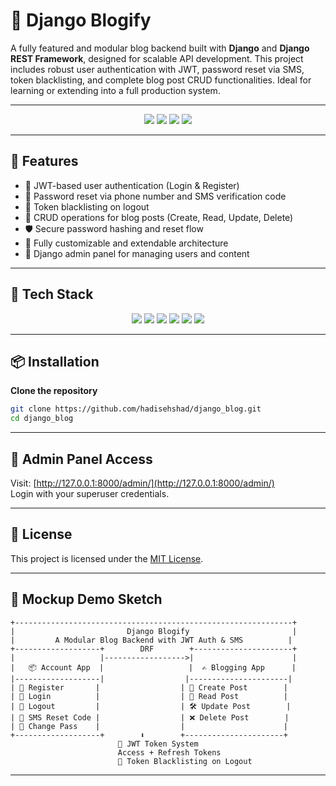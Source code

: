 # 📝 Django Blogify

A fully featured and modular blog backend built with **Django** and **Django REST Framework**, designed for scalable API development. This project includes robust user authentication with JWT, password reset via SMS, token blacklisting, and complete blog post CRUD functionalities. Ideal for learning or extending into a full production system.

---

<p align="center">
  <img src="https://img.shields.io/github/license/hadisehshad/django_blog?style=for-the-badge" />
  <img src="https://img.shields.io/github/stars/hadisehshad/django_blog?style=for-the-badge" />
  <img src="https://img.shields.io/github/forks/hadisehshad/django_blog?style=for-the-badge" />
  <img src="https://img.shields.io/github/last-commit/hadisehshad/django_blog?style=for-the-badge" />
</p>

---

## 🚀 Features

- 🔐 JWT-based user authentication (Login & Register)  
- 📲 Password reset via phone number and SMS verification code  
- 🔁 Token blacklisting on logout  
- 📝 CRUD operations for blog posts (Create, Read, Update, Delete)  
- 🛡️ Secure password hashing and reset flow  
- 🧩 Fully customizable and extendable architecture  
- 🔧 Django admin panel for managing users and content

---

## 🧰 Tech Stack

<p align="center">
  <img src="https://img.shields.io/badge/Python-3776AB?style=for-the-badge&logo=python&logoColor=white" />
  <img src="https://img.shields.io/badge/Django-092E20?style=for-the-badge&logo=django&logoColor=white" />
  <img src="https://img.shields.io/badge/DRF-ff1709?style=for-the-badge&logo=django&logoColor=white" />
  <img src="https://img.shields.io/badge/JWT-black?style=for-the-badge&logo=jsonwebtokens&logoColor=white" />
  <img src="https://img.shields.io/badge/SQLite-07405E?style=for-the-badge&logo=sqlite&logoColor=white" />
  <img src="https://img.shields.io/badge/REST API-005571?style=for-the-badge&logo=fastapi&logoColor=white" />
</p>

---

## 📦 Installation

**Clone the repository**

```bash
git clone https://github.com/hadisehshad/django_blog.git
cd django_blog
```

---

## 🔐 Admin Panel Access

Visit: [http://127.0.0.1:8000/admin/](http://127.0.0.1:8000/admin/)  
Login with your superuser credentials.

---

## 📜 License

This project is licensed under the [MIT License](https://opensource.org/licenses/MIT).

---

## 🧩 Mockup Demo Sketch

```
+--------------------------------------------------------------+
|                         Django Blogify                       |
|         A Modular Blog Backend with JWT Auth & SMS          |
+-------------------+        DRF        +----------------------+
|                   |------------------>|                      |
|   📦 Account App  |                   |  ✍️ Blogging App      |
|-------------------|                  |----------------------|
| 🔐 Register       |                  | 📝 Create Post        |
| 🔑 Login          |                  | 📖 Read Post          |
| 🚪 Logout         |                  | 🛠️ Update Post        |
| 📲 SMS Reset Code |                  | ❌ Delete Post        |
| 🔁 Change Pass    |                  |                      |
+-------------------+        ⬇️        +----------------------+
                        🔑 JWT Token System
                        Access + Refresh Tokens
                        🧹 Token Blacklisting on Logout
```

---